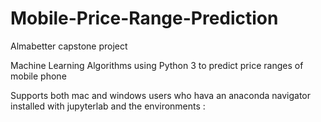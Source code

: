 # Mobile-Price-Range-Prediction

Almabetter capstone project

Machine Learning Algorithms using Python 3 to predict price ranges of mobile phone

Supports both mac and windows users who hava an anaconda navigator installed with jupyterlab and the environments :


